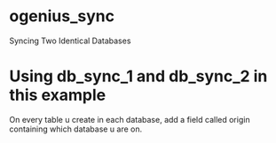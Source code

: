 # ogenius_sync
Syncing Two Identical  Databases
# Using db_sync_1 and db_sync_2 in this example
On every table u create in each database, add a field called origin containing which database u are on.



